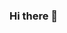 ### Hi there 👋

<!--
**mwasigala/mwasigala** is a ✨ _special_ ✨ repository because its `README.md` (this file) appears on your GitHub profile.

Here are some ideas to get you started:

- 🔭 I’m currently working on ... Laravel Web System
- 🌱 I’m currently learning ... Laravel and React js
- 👯 I’m looking to collaborate on ... vue js and Blazor 
- 🤔 I’m looking for help with ...Laravel Debugging
- 💬 Ask me about ... Javascript, c#, php and .net 
- 😄 Pronouns: ...She
-->
